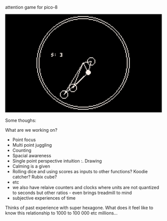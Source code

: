 attention game for pico-8

![attention game for pico-8](https://github.com/akeilzar/point_study_pico-8_game_october_18_2025/blob/main/Screen%20Shot%202025-10-18%20at%202.59.56%20PM.png?raw=true)

Some thoughs:

What are we working on?

* Point focus
* Multi point juggling
* Counting
* Spacial awareness
* Single point perspective intuition :. Drawing
* Calming is a given
* Rolling dice and using scores as inputs to other functions? Koodie catcher? Rubix cube?
* etc
* we also have relaive counters and clocks where units are not quantized to seconds but other ratios - even brings treadmill to mind
* subjective experiences of time

Thinks of past experience with super hexagone. What does it feel like to know this relationship to 1000 to 100 000 etc millions...
